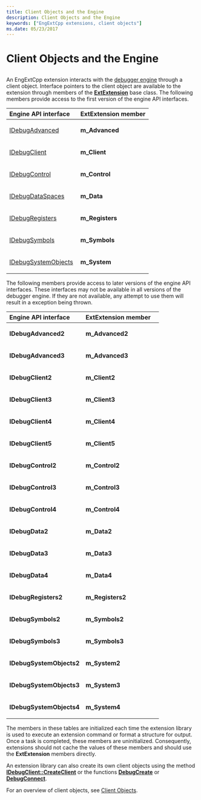 ```yaml
---
title: Client Objects and the Engine
description: Client Objects and the Engine
keywords: ["EngExtCpp extensions, client objects"]
ms.date: 05/23/2017
---
```


# Client Objects and the Engine


## <span id="ddk_using_clients_and_the_engine_dbx"></span><span id="DDK_USING_CLIENTS_AND_THE_ENGINE_DBX"></span>


An EngExtCpp extension interacts with the [debugger engine](introduction.md#debugger-engine) through a client object. Interface pointers to the client object are available to the extension through members of the [**ExtExtension**](/previous-versions/ff543981(v=vs.85)) base class. The following members provide access to the first version of the engine API interfaces.

<table>
<colgroup>
<col width="50%" />
<col width="50%" />
</colgroup>
<thead>
<tr class="header">
<th align="left">Engine API interface</th>
<th align="left">ExtExtension member</th>
</tr>
</thead>
<tbody>
<tr class="odd">
<td align="left"><p><a href="/windows-hardware/drivers/ddi/dbgeng/nn-dbgeng-idebugadvanced" data-raw-source="[IDebugAdvanced](/windows-hardware/drivers/ddi/dbgeng/nn-dbgeng-idebugadvanced)">IDebugAdvanced</a></p></td>
<td align="left"><p><strong>m_Advanced</strong></p></td>
</tr>
<tr class="even">
<td align="left"><p><a href="/windows-hardware/drivers/ddi/dbgeng/nn-dbgeng-idebugclient" data-raw-source="[IDebugClient](/windows-hardware/drivers/ddi/dbgeng/nn-dbgeng-idebugclient)">IDebugClient</a></p></td>
<td align="left"><p><strong>m_Client</strong></p></td>
</tr>
<tr class="odd">
<td align="left"><p><a href="/windows-hardware/drivers/ddi/dbgeng/nn-dbgeng-idebugcontrol" data-raw-source="[IDebugControl](/windows-hardware/drivers/ddi/dbgeng/nn-dbgeng-idebugcontrol)">IDebugControl</a></p></td>
<td align="left"><p><strong>m_Control</strong></p></td>
</tr>
<tr class="even">
<td align="left"><p><a href="/windows-hardware/drivers/ddi/dbgeng/nn-dbgeng-idebugdataspaces" data-raw-source="[IDebugDataSpaces](/windows-hardware/drivers/ddi/dbgeng/nn-dbgeng-idebugdataspaces)">IDebugDataSpaces</a></p></td>
<td align="left"><p><strong>m_Data</strong></p></td>
</tr>
<tr class="odd">
<td align="left"><p><a href="/windows-hardware/drivers/ddi/dbgeng/nn-dbgeng-idebugregisters" data-raw-source="[IDebugRegisters](/windows-hardware/drivers/ddi/dbgeng/nn-dbgeng-idebugregisters)">IDebugRegisters</a></p></td>
<td align="left"><p><strong>m_Registers</strong></p></td>
</tr>
<tr class="even">
<td align="left"><p><a href="/windows-hardware/drivers/ddi/dbgeng/nn-dbgeng-idebugsymbols" data-raw-source="[IDebugSymbols](/windows-hardware/drivers/ddi/dbgeng/nn-dbgeng-idebugsymbols)">IDebugSymbols</a></p></td>
<td align="left"><p><strong>m_Symbols</strong></p></td>
</tr>
<tr class="odd">
<td align="left"><p><a href="/windows-hardware/drivers/ddi/dbgeng/nn-dbgeng-idebugsystemobjects" data-raw-source="[IDebugSystemObjects](/windows-hardware/drivers/ddi/dbgeng/nn-dbgeng-idebugsystemobjects)">IDebugSystemObjects</a></p></td>
<td align="left"><p><strong>m_System</strong></p></td>
</tr>
</tbody>
</table>

 

The following members provide access to later versions of the engine API interfaces. These interfaces may not be available in all versions of the debugger engine. If they are not available, any attempt to use them will result in a exception being thrown.

<table>
<colgroup>
<col width="50%" />
<col width="50%" />
</colgroup>
<thead>
<tr class="header">
<th align="left">Engine API interface</th>
<th align="left">ExtExtension member</th>
</tr>
</thead>
<tbody>
<tr class="odd">
<td align="left"><p><strong>IDebugAdvanced2</strong></p></td>
<td align="left"><p><strong>m_Advanced2</strong></p></td>
</tr>
<tr class="even">
<td align="left"><p><strong>IDebugAdvanced3</strong></p></td>
<td align="left"><p><strong>m_Advanced3</strong></p></td>
</tr>
<tr class="odd">
<td align="left"><p><strong>IDebugClient2</strong></p></td>
<td align="left"><p><strong>m_Client2</strong></p></td>
</tr>
<tr class="even">
<td align="left"><p><strong>IDebugClient3</strong></p></td>
<td align="left"><p><strong>m_Client3</strong></p></td>
</tr>
<tr class="odd">
<td align="left"><p><strong>IDebugClient4</strong></p></td>
<td align="left"><p><strong>m_Client4</strong></p></td>
</tr>
<tr class="even">
<td align="left"><p><strong>IDebugClient5</strong></p></td>
<td align="left"><p><strong>m_Client5</strong></p></td>
</tr>
<tr class="odd">
<td align="left"><p><strong>IDebugControl2</strong></p></td>
<td align="left"><p><strong>m_Control2</strong></p></td>
</tr>
<tr class="even">
<td align="left"><p><strong>IDebugControl3</strong></p></td>
<td align="left"><p><strong>m_Control3</strong></p></td>
</tr>
<tr class="odd">
<td align="left"><p><strong>IDebugControl4</strong></p></td>
<td align="left"><p><strong>m_Control4</strong></p></td>
</tr>
<tr class="even">
<td align="left"><p><strong>IDebugData2</strong></p></td>
<td align="left"><p><strong>m_Data2</strong></p></td>
</tr>
<tr class="odd">
<td align="left"><p><strong>IDebugData3</strong></p></td>
<td align="left"><p><strong>m_Data3</strong></p></td>
</tr>
<tr class="even">
<td align="left"><p><strong>IDebugData4</strong></p></td>
<td align="left"><p><strong>m_Data4</strong></p></td>
</tr>
<tr class="odd">
<td align="left"><p><strong>IDebugRegisters2</strong></p></td>
<td align="left"><p><strong>m_Registers2</strong></p></td>
</tr>
<tr class="even">
<td align="left"><p><strong>IDebugSymbols2</strong></p></td>
<td align="left"><p><strong>m_Symbols2</strong></p></td>
</tr>
<tr class="odd">
<td align="left"><p><strong>IDebugSymbols3</strong></p></td>
<td align="left"><p><strong>m_Symbols3</strong></p></td>
</tr>
<tr class="even">
<td align="left"><p><strong>IDebugSystemObjects2</strong></p></td>
<td align="left"><p><strong>m_System2</strong></p></td>
</tr>
<tr class="odd">
<td align="left"><p><strong>IDebugSystemObjects3</strong></p></td>
<td align="left"><p><strong>m_System3</strong></p></td>
</tr>
<tr class="even">
<td align="left"><p><strong>IDebugSystemObjects4</strong></p></td>
<td align="left"><p><strong>m_System4</strong></p></td>
</tr>
</tbody>
</table>

 

The members in these tables are initialized each time the extension library is used to execute an extension command or format a structure for output. Once a task is completed, these members are uninitialized. Consequently, extensions should not cache the values of these members and should use the **ExtExtension** members directly.

An extension library can also create its own client objects using the method [**IDebugClient::CreateClient**](/windows-hardware/drivers/ddi/dbgeng/nf-dbgeng-idebugclient5-createclient) or the functions [**DebugCreate**](/windows-hardware/drivers/ddi/dbgeng/nf-dbgeng-debugcreate) or [**DebugConnect**](/windows-hardware/drivers/ddi/dbgeng/nf-dbgeng-debugconnect).

For an overview of client objects, see [Client Objects](client-objects.md).

